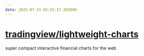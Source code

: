 ```yaml
---
date: 2025-07-23 03:25:17.283890
---
```


# [tradingview/lightweight-charts](https://github.com/tradingview/lightweight-charts)

super compact interactive financial charts for the web